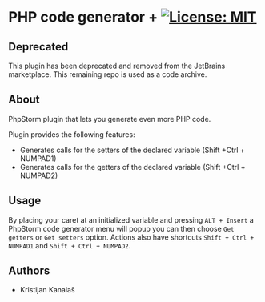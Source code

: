 # PHP code generator + [![License: MIT](https://img.shields.io/badge/License-MIT-yellow.svg)](https://opensource.org/licenses/MIT)

## Deprecated

This plugin has been deprecated and removed from the JetBrains marketplace. This remaining repo is used as a code archive.

## About

PhpStorm plugin that lets you generate even more PHP code.

Plugin provides the following features:

- Generates calls for the setters of the declared variable (Shift +Ctrl + NUMPAD1)
- Generates calls for the getters of the declared variable (Shift +Ctrl + NUMPAD2)

## Usage

By placing your caret at an initialized variable and pressing `ALT + Insert` a PhpStorm code generator
menu will popup you can then choose `Get getters` or `Get setters` option.
Actions also have shortcuts `Shift + Ctrl + NUMPAD1` and `Shift + Ctrl + NUMPAD2`.

## Authors

- Kristijan Kanalaš
